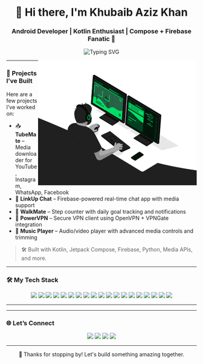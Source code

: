 <!-- Profile Header -->
<h1 align="center">👋 Hi there, I'm Khubaib Aziz Khan</h1>
<h3 align="center">Android Developer | Kotlin Enthusiast | Compose + Firebase Fanatic 🚀</h3>

<p align="center">
  <img src="https://readme-typing-svg.demolab.com?font=Fira+Code&size=22&pause=1000&color=00F58A&center=true&width=450&lines=Crafting+beautiful+Android+apps;Kotlin+%2B+Compose+FTW;Backend+with+Python+%2B+Firebase!" alt="Typing SVG" />
</p>

<img align="right" src="https://github.com/khubaibbaloch/khubaibbaloch/blob/main/developer.gif" alt="Coder GIF" width="420" height="330">

---

### 💼 Projects I’ve Built

Here are a few projects I’ve worked on:

- 📥 **TubeMate** – Media downloader for YouTube, Instagram, WhatsApp, Facebook  
- 💬 **LinkUp Chat** – Firebase-powered real-time chat app with media support  
- 🏃 **WalkMate** – Step counter with daily goal tracking and notifications  
- 🔐 **PowerVPN** – Secure VPN client using OpenVPN + VPNGate integration  
- 🎵 **Music Player** – Audio/video player with advanced media controls and trimming

> 🛠 Built with Kotlin, Jetpack Compose, Firebase, Python, Media APIs, and more.

---

### 🛠 My Tech Stack

<p align="center">
  <!-- Android Core -->
  <img src="https://img.shields.io/badge/Kotlin-7F52FF?style=for-the-badge&logo=kotlin&logoColor=white"/>
  <img src="https://img.shields.io/badge/Jetpack%20Compose-34A853?style=for-the-badge&logo=android&logoColor=white"/>
  <img src="https://img.shields.io/badge/XML%20Layouts-3B5998?style=for-the-badge&logo=android&logoColor=white"/>

  <!-- Architecture & Storage -->
  <img src="https://img.shields.io/badge/MVVM-00695C?style=for-the-badge&logo=architecture&logoColor=white"/>
  <img src="https://img.shields.io/badge/Hilt-D32F2F?style=for-the-badge&logo=dagger&logoColor=white"/>
  <img src="https://img.shields.io/badge/Room-1976D2?style=for-the-badge&logo=sqlite&logoColor=white"/>
  <img src="https://img.shields.io/badge/DataStore-616161?style=for-the-badge&logo=android&logoColor=white"/>

  <!-- Async & Networking -->
  <img src="https://img.shields.io/badge/Coroutines-009688?style=for-the-badge&logo=kotlin&logoColor=white"/>
  <img src="https://img.shields.io/badge/Flow-StateFlow-00796B?style=for-the-badge&logo=kotlin&logoColor=white"/>
  <img src="https://img.shields.io/badge/Firebase-FFCA28?style=for-the-badge&logo=firebase&logoColor=black"/>
  <img src="https://img.shields.io/badge/Ktor-000000?style=for-the-badge&logo=ktor&logoColor=white"/>

  <!-- Web & Design -->
  <img src="https://img.shields.io/badge/HTML5-E44D26?style=for-the-badge&logo=html5&logoColor=white"/>
  <img src="https://img.shields.io/badge/CSS3-264de4?style=for-the-badge&logo=css3&logoColor=white"/>
  <img src="https://img.shields.io/badge/JavaScript-F0DB4F?style=for-the-badge&logo=javascript&logoColor=black"/>

  <!-- Tools -->
  <img src="https://img.shields.io/badge/Git-F05032?style=for-the-badge&logo=git&logoColor=white"/>
  <img src="https://img.shields.io/badge/GitHub-181717?style=for-the-badge&logo=github&logoColor=white"/>
  <img src="https://img.shields.io/badge/MySQL-000?style=for-the-badge&logo=mysql&logoColor=white"/>
  <img src="https://img.shields.io/badge/Python-3776AB?style=for-the-badge&logo=python&logoColor=white"/>
  <img src="https://img.shields.io/badge/Kivy-000000?style=for-the-badge&logo=Kivy&logoColor=white"/>
</p>

---




---

### 🌐 Let’s Connect

<p align="center">
  <a href="https://github.com/khubaibbaloch"><img src="https://img.shields.io/badge/GitHub-181717?style=for-the-badge&logo=github&logoColor=white"/></a>
  <a href="https://linkedin.com/in/khubaib-aziz-khan-42b39421a/"><img src="https://img.shields.io/badge/LinkedIn-0077B5?style=for-the-badge&logo=linkedin&logoColor=white"/></a>
  <a href="mailto:balochkhubaib008@gmail.com"><img src="https://img.shields.io/badge/Gmail-EA4335?style=for-the-badge&logo=gmail&logoColor=white"/></a>
  <a href="https://khubaibbaloch.github.io/Khubaib-Portfolio/"><img src="https://img.shields.io/badge/Portfolio-00C853?style=for-the-badge&logo=vercel&logoColor=white"/></a>
</p>

---

<p align="center">
  🙌 Thanks for stopping by! Let's build something amazing together.
</p>
